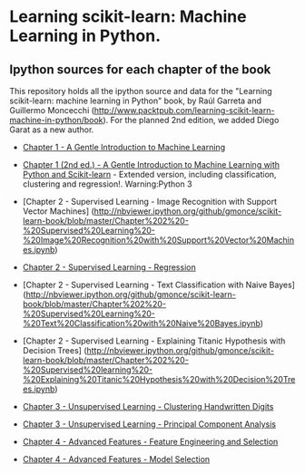 Learning scikit-learn: Machine Learning in Python. 
==================================================

Ipython sources for each chapter of the book
--------------------------------------------

This repository holds all the ipython source and data for the "Learning scikit-learn: machine learning in Python" book, by Raúl Garreta and Guillermo Moncecchi (http://www.packtpub.com/learning-scikit-learn-machine-in-python/book). For the planned 2nd edition, we added Diego Garat as a new author.  


* [Chapter 1 - A Gentle Introduction to Machine Learning](http://nbviewer.ipython.org/github/gmonce/scikit-learn-book/blob/master/Chapter%201%20%20-%20A%20Gentle%20Introduction%20to%20Machine%20Learning.ipynb)

* [Chapter 1 (2nd ed.) - A Gentle Introduction to Machine Learning with Python and Scikit-learn](http://nbviewer.ipython.org/github/gmonce/scikit-learn-book/blob/master/Chapter%201%20%282nd%20ed.%29%20-%20A%20Gentle%20Introduction%20to%20Machine%20Learning%20with%20Python%20and%20Scikit-learn.ipynb) - Extended version, including classification, clustering and regression!. Warning:Python 3

* [Chapter 2 - Supervised Learning - Image Recognition with Support Vector Machines] (http://nbviewer.ipython.org/github/gmonce/scikit-learn-book/blob/master/Chapter%202%20-%20Supervised%20Learning%20-%20Image%20Recognition%20with%20Support%20Vector%20Machines.ipynb)

* [Chapter 2 - Supervised Learning - Regression](http://nbviewer.ipython.org/github/gmonce/scikit-learn-book/blob/master/Chapter%202%20-%20Supervised%20Learning%20-%20Regression.ipynb)

* [Chapter 2 - Supervised Learning - Text Classification with Naive Bayes] (http://nbviewer.ipython.org/github/gmonce/scikit-learn-book/blob/master/Chapter%202%20-%20Supervised%20Learning%20-%20Text%20Classification%20with%20Naive%20Bayes.ipynb)

* [Chapter 2 - Supervised Learning - Explaining Titanic Hypothesis with Decision Trees]
(http://nbviewer.ipython.org/github/gmonce/scikit-learn-book/blob/master/Chapter%202%20-%20Supervised%20learning%20-%20Explaining%20Titanic%20Hypothesis%20with%20Decision%20Trees.ipynb)

* [Chapter 3 - Unsupervised Learning - Clustering Handwritten Digits](http://nbviewer.ipython.org/github/gmonce/scikit-learn-book/blob/master/Chapter%203%20-%20Unsupervised%20Learning%20-%20Clustering%20Handwritten%20Digits.ipynb)

* [Chapter 3 - Unsupervised Learning - Principal Component Analysis](http://nbviewer.ipython.org/github/gmonce/scikit-learn-book/blob/master/Chapter%203%20-%20Unsupervised%20Learning%20-%20Principal%20Component%20Analysis.ipynb)

* [Chapter 4 - Advanced Features - Feature Engineering and Selection](http://nbviewer.ipython.org/github/gmonce/scikit-learn-book/blob/master/Chapter%204%20-%20Advanced%20Features%20-%20Feature%20Engineering%20and%20Selection.ipynb)

* [Chapter 4 - Advanced Features - Model Selection](http://nbviewer.ipython.org/github/gmonce/scikit-learn-book/blob/master/Chapter%204%20-%20Advanced%20Features%20-%20Model%20Selection.ipynb)
